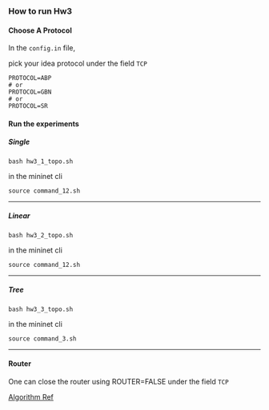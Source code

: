 ### How to run Hw3

#### Choose A Protocol

In the `config.in` file,

pick your idea protocol under the field `TCP`

```sh=
PROTOCOL=ABP
# or
PROTOCOL=GBN
# or
PROTOCOL=SR
```

#### Run the experiments

##### Single

```sh=
bash hw3_1_topo.sh
```

in the mininet cli

```sh=
source command_12.sh 
```
---
##### Linear

```sh=
bash hw3_2_topo.sh
```

in the mininet cli

```sh=
source command_12.sh 
```
---
 
##### Tree

```sh=
bash hw3_3_topo.sh
```

in the mininet cli

```sh=
source command_3.sh
``` 
---

#### Router

One can close the router using ROUTER=FALSE under the field `TCP`

[Algorithm Ref](https://web.eecs.umich.edu/~sugih/courses/eecs489/lectures/26-FlowControl+ARQ.pdf)
